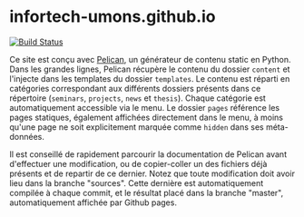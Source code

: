 # infortech-umons.github.io

[![Build Status](https://travis-ci.com/infortech-umons/infortech-umons.github.io.svg?branch=sources)](https://travis-ci.com/infortech-umons/infortech-umons.github.io)

Ce site est conçu avec [Pelican](https://docs.getpelican.com/en/stable/index.html), un générateur de contenu static en Python. 
Dans les grandes lignes, Pelican récupère le contenu du dossier `content` et l'injecte dans les templates du dossier `templates`. 
Le contenu est réparti en catégories correspondant aux différents dossiers présents dans ce répertoire (`seminars`, `projects`, `news` et `thesis`). Chaque catégorie est automatiquement accessible via le menu. Le dossier `pages` référence les pages statiques, également affichées directement dans le menu, à moins qu'une page ne soit explicitement marquée comme `hidden` dans ses méta-données. 

Il est conseillé de rapidement parcourir la documentation de Pelican avant d'effectuer une modification, ou de copier-coller un des fichiers déjà présents et de repartir de ce dernier. 
Notez que toute modification doit avoir lieu dans la branche "sources". Cette dernière est automatiquement compilée à chaque commit, et le résultat placé dans la branche "master", automatiquement affichée par Github pages.
